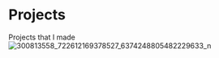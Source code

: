 # Projects
Projects that I made
![300813558_722612169378527_6374248805482229633_n](https://user-images.githubusercontent.com/115597382/216134192-43c28623-caa4-4a38-91c0-378a9d250573.jpg)
